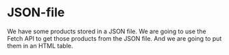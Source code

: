 # JSON-file

We have some products stored in a JSON file. We are going to use the Fetch API to get those products from the JSON file. And we are going to put them in an HTML table.
